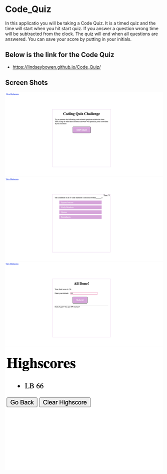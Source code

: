 # Code_Quiz
In this applicatio you will be taking a Code Quiz. 
It is a timed quiz and the time will start when you hit start quiz. 
If you answer a question wrong time will be subtracted from the clock. 
The quiz will end when all questions are answered. 
You can save your score by putting in your initials.  

## Below is the link for the Code Quiz 
* https://lindseybowen.github.io/Code_Quiz/

## Screen Shots 
![](images/frontpage.png)
![](images/questions.png)
![](images/enterscore.png)
![](images/scores.png)

